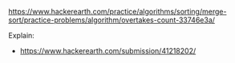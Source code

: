 https://www.hackerearth.com/practice/algorithms/sorting/merge-sort/practice-problems/algorithm/overtakes-count-33746e3a/

Explain:

- https://www.hackerearth.com/submission/41218202/
